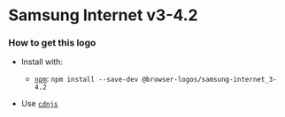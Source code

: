 # Samsung Internet v3-4.2

### How to get this logo

* Install with:
  * [`npm`](https://www.npmjs.com/): `npm install --save-dev @browser-logos/samsung-internet_3-4.2`

* Use [`cdnjs`](https://cdnjs.com/libraries/browser-logos)
